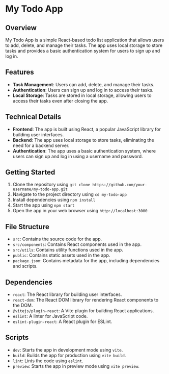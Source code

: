 **My Todo App**
================

**Overview**
------------

My Todo App is a simple React-based todo list application that allows users to add, delete, and manage their tasks. The app uses local storage to store tasks and provides a basic authentication system for users to sign up and log in.

**Features**
------------

*   **Task Management**: Users can add, delete, and manage their tasks.
*   **Authentication**: Users can sign up and log in to access their tasks.
*   **Local Storage**: Tasks are stored in local storage, allowing users to access their tasks even after closing the app.

**Technical Details**
--------------------

*   **Frontend**: The app is built using React, a popular JavaScript library for building user interfaces.
*   **Backend**: The app uses local storage to store tasks, eliminating the need for a backend server.
*   **Authentication**: The app uses a basic authentication system, where users can sign up and log in using a username and password.

**Getting Started**
-------------------

1.  Clone the repository using `git clone https://github.com/your-username/my-todo-app.git`
2.  Navigate to the project directory using `cd my-todo-app`
3.  Install dependencies using `npm install`
4.  Start the app using `npm start`
5.  Open the app in your web browser using `http://localhost:3000`

**File Structure**
-----------------

*   `src`: Contains the source code for the app.
*   `src/components`: Contains React components used in the app.
*   `src/utils`: Contains utility functions used in the app.
*   `public`: Contains static assets used in the app.
*   `package.json`: Contains metadata for the app, including dependencies and scripts.

**Dependencies**
----------------

*   `react`: The React library for building user interfaces.
*   `react-dom`: The React DOM library for rendering React components to the DOM.
*   `@vitejs/plugin-react`: A Vite plugin for building React applications.
*   `eslint`: A linter for JavaScript code.
*   `eslint-plugin-react`: A React plugin for ESLint.

**Scripts**
------------

*   `dev`: Starts the app in development mode using `vite`.
*   `build`: Builds the app for production using `vite build`.
*   `lint`: Lints the code using `eslint`.
*   `preview`: Starts the app in preview mode using `vite preview`.
 
